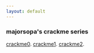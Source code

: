 ```yaml
---
layout: default
---
```


### majorsopa's crackme series

[crackme0](./writeups/majorsopa/crackme0.html).
[crackme1](./writeups/majorsopa/crackme1.html).
[crackme2](./writeups/majorsopa/crackme2.html).

